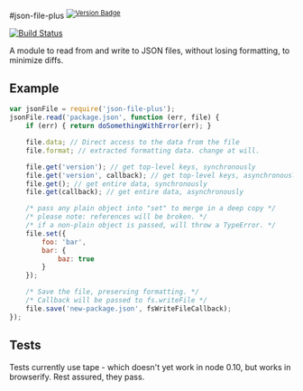 #json-file-plus <sup>[![Version Badge](http://vb.teelaun.ch/ljharb/node-json-file.svg)](https://npmjs.org/package/node-json-file)</sup>

[![Build Status](https://travis-ci.org/ljharb/node-json-file.png)](https://travis-ci.org/ljharb/node-json-file)

A module to read from and write to JSON files, without losing formatting, to minimize diffs.

## Example
```js
var jsonFile = require('json-file-plus');
jsonFile.read('package.json', function (err, file) {
	if (err) { return doSomethingWithError(err); }

	file.data; // Direct access to the data from the file
	file.format; // extracted formatting data. change at will.

	file.get('version'); // get top-level keys, synchronously
	file.get('version', callback); // get top-level keys, asynchronously
	file.get(); // get entire data, synchronously
	file.get(callback); // get entire data, asynchronously

	/* pass any plain object into "set" to merge in a deep copy */
	/* please note: references will be broken. */
	/* if a non-plain object is passed, will throw a TypeError. */
	file.set({
		foo: 'bar',
		bar: {
			baz: true
		}
	});

	/* Save the file, preserving formatting. */
	/* Callback will be passed to fs.writeFile */
	file.save('new-package.json', fsWriteFileCallback);
});
```

## Tests
Tests currently use tape - which doesn't yet work in node 0.10, but works in browserify. Rest assured, they pass.

